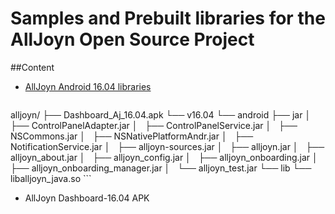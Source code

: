 # Samples and Prebuilt libraries for the AllJoyn Open Source Project

##Content 
* [AllJoyn Android 16.04 libraries](./alljoyn/v16.04/android/)

	```
alljoyn/
├── Dashboard_Aj_16.04.apk
└── v16.04
    └── android
        ├── jar
        │   ├── ControlPanelAdapter.jar
        │   ├── ControlPanelService.jar
        │   ├── NSCommons.jar
        │   ├── NSNativePlatformAndr.jar
        │   ├── NotificationService.jar
        │   ├── alljoyn-sources.jar
        │   ├── alljoyn.jar
        │   ├── alljoyn_about.jar
        │   ├── alljoyn_config.jar
        │   ├── alljoyn_onboarding.jar
        │   ├── alljoyn_onboarding_manager.jar
        │   └── alljoyn_test.jar
        └── lib
            └── liballjoyn_java.so
    ```

* AllJoyn Dashboard-16.04 APK 
